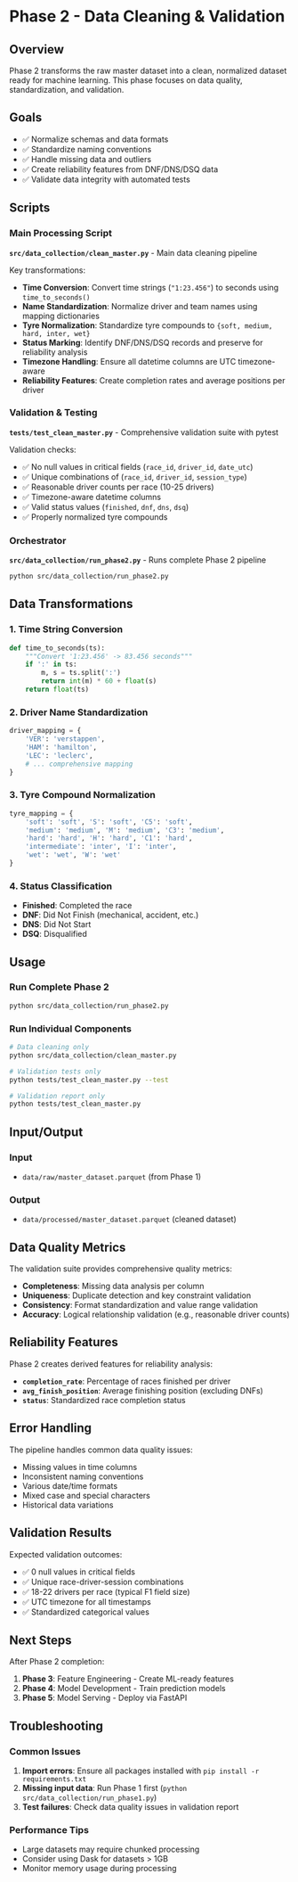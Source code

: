 # Phase 2 - Data Cleaning & Validation

## Overview

Phase 2 transforms the raw master dataset into a clean, normalized dataset ready for machine learning. This phase focuses on data quality, standardization, and validation.

## Goals

- ✅ Normalize schemas and data formats
- ✅ Standardize naming conventions
- ✅ Handle missing data and outliers
- ✅ Create reliability features from DNF/DNS/DSQ data
- ✅ Validate data integrity with automated tests

## Scripts

### Main Processing Script

**`src/data_collection/clean_master.py`** - Main data cleaning pipeline

Key transformations:
- **Time Conversion**: Convert time strings (`"1:23.456"`) to seconds using `time_to_seconds()`
- **Name Standardization**: Normalize driver and team names using mapping dictionaries
- **Tyre Normalization**: Standardize tyre compounds to `{soft, medium, hard, inter, wet}`
- **Status Marking**: Identify DNF/DNS/DSQ records and preserve for reliability analysis
- **Timezone Handling**: Ensure all datetime columns are UTC timezone-aware
- **Reliability Features**: Create completion rates and average positions per driver

### Validation & Testing

**`tests/test_clean_master.py`** - Comprehensive validation suite with pytest

Validation checks:
- ✅ No null values in critical fields (`race_id`, `driver_id`, `date_utc`)
- ✅ Unique combinations of (`race_id`, `driver_id`, `session_type`)
- ✅ Reasonable driver counts per race (10-25 drivers)
- ✅ Timezone-aware datetime columns
- ✅ Valid status values (`finished`, `dnf`, `dns`, `dsq`)
- ✅ Properly normalized tyre compounds

### Orchestrator

**`src/data_collection/run_phase2.py`** - Runs complete Phase 2 pipeline

```bash
python src/data_collection/run_phase2.py
```

## Data Transformations

### 1. Time String Conversion

```python
def time_to_seconds(ts):
    """Convert '1:23.456' -> 83.456 seconds"""
    if ':' in ts:
        m, s = ts.split(':')
        return int(m) * 60 + float(s)
    return float(ts)
```

### 2. Driver Name Standardization

```python
driver_mapping = {
    'VER': 'verstappen',
    'HAM': 'hamilton', 
    'LEC': 'leclerc',
    # ... comprehensive mapping
}
```

### 3. Tyre Compound Normalization

```python
tyre_mapping = {
    'soft': 'soft', 'S': 'soft', 'C5': 'soft',
    'medium': 'medium', 'M': 'medium', 'C3': 'medium',
    'hard': 'hard', 'H': 'hard', 'C1': 'hard',
    'intermediate': 'inter', 'I': 'inter',
    'wet': 'wet', 'W': 'wet'
}
```

### 4. Status Classification

- **Finished**: Completed the race
- **DNF**: Did Not Finish (mechanical, accident, etc.)
- **DNS**: Did Not Start
- **DSQ**: Disqualified

## Usage

### Run Complete Phase 2

```bash
python src/data_collection/run_phase2.py
```

### Run Individual Components

```bash
# Data cleaning only
python src/data_collection/clean_master.py

# Validation tests only
python tests/test_clean_master.py --test

# Validation report only
python tests/test_clean_master.py
```

## Input/Output

### Input
- `data/raw/master_dataset.parquet` (from Phase 1)

### Output
- `data/processed/master_dataset.parquet` (cleaned dataset)

## Data Quality Metrics

The validation suite provides comprehensive quality metrics:

- **Completeness**: Missing data analysis per column
- **Uniqueness**: Duplicate detection and key constraint validation
- **Consistency**: Format standardization and value range validation
- **Accuracy**: Logical relationship validation (e.g., reasonable driver counts)

## Reliability Features

Phase 2 creates derived features for reliability analysis:

- **`completion_rate`**: Percentage of races finished per driver
- **`avg_finish_position`**: Average finishing position (excluding DNFs)
- **`status`**: Standardized race completion status

## Error Handling

The pipeline handles common data quality issues:

- Missing values in time columns
- Inconsistent naming conventions
- Various date/time formats
- Mixed case and special characters
- Historical data variations

## Validation Results

Expected validation outcomes:
- ✅ 0 null values in critical fields
- ✅ Unique race-driver-session combinations
- ✅ 18-22 drivers per race (typical F1 field size)
- ✅ UTC timezone for all timestamps
- ✅ Standardized categorical values

## Next Steps

After Phase 2 completion:
1. **Phase 3**: Feature Engineering - Create ML-ready features
2. **Phase 4**: Model Development - Train prediction models
3. **Phase 5**: Model Serving - Deploy via FastAPI

## Troubleshooting

### Common Issues

1. **Import errors**: Ensure all packages installed with `pip install -r requirements.txt`
2. **Missing input data**: Run Phase 1 first (`python src/data_collection/run_phase1.py`)
3. **Test failures**: Check data quality issues in validation report

### Performance Tips

- Large datasets may require chunked processing
- Consider using Dask for datasets > 1GB
- Monitor memory usage during processing
